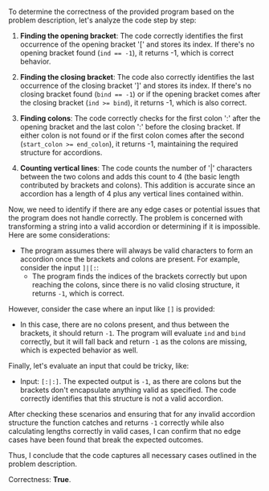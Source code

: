 To determine the correctness of the provided program based on the problem description, let's analyze the code step by step:

1. **Finding the opening bracket**: The code correctly identifies the first occurrence of the opening bracket '[' and stores its index. If there's no opening bracket found (`ind == -1`), it returns -1, which is correct behavior.

2. **Finding the closing bracket**: The code also correctly identifies the last occurrence of the closing bracket ']' and stores its index. If there's no closing bracket found (`bind == -1`) or if the opening bracket comes after the closing bracket (`ind >= bind`), it returns -1, which is also correct.

3. **Finding colons**: The code correctly checks for the first colon ':' after the opening bracket and the last colon ':' before the closing bracket. If either colon is not found or if the first colon comes after the second (`start_colon >= end_colon`), it returns -1, maintaining the required structure for accordions.

4. **Counting vertical lines**: The code counts the number of '|' characters between the two colons and adds this count to 4 (the basic length contributed by brackets and colons). This addition is accurate since an accordion has a length of 4 plus any vertical lines contained within.

Now, we need to identify if there are any edge cases or potential issues that the program does not handle correctly. The problem is concerned with transforming a string into a valid accordion or determining if it is impossible. Here are some considerations:

- The program assumes there will always be valid characters to form an accordion once the brackets and colons are present. For example, consider the input `]|[:`:
  - The program finds the indices of the brackets correctly but upon reaching the colons, since there is no valid closing structure, it returns `-1`, which is correct.

However, consider the case where an input like `[]` is provided:
- In this case, there are no colons present, and thus between the brackets, it should return `-1`. The program will evaluate `ind` and `bind` correctly, but it will fall back and return `-1` as the colons are missing, which is expected behavior as well.

Finally, let's evaluate an input that could be tricky, like:
- Input: `[:|:]`. The expected output is `-1`, as there are colons but the brackets don't encapsulate anything valid as specified. The code correctly identifies that this structure is not a valid accordion. 

After checking these scenarios and ensuring that for any invalid accordion structure the function catches and returns `-1` correctly while also calculating lengths correctly in valid cases, I can confirm that no edge cases have been found that break the expected outcomes. 

Thus, I conclude that the code captures all necessary cases outlined in the problem description.

Correctness: **True**.